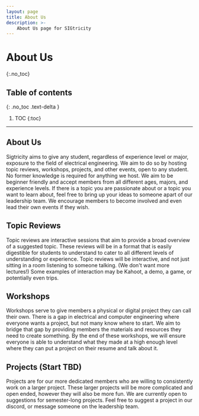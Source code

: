 ```yaml
---
layout: page
title: About Us
description: >-
    About Us page for SIGtricity
---
```


# About Us
{:.no_toc}

## Table of contents
{: .no_toc .text-delta }

1. TOC
{:toc}

---

## About Us

Sigtricity aims to give any student, regardless of experience level or major, exposure to the field of electrical engineering. We aim to do so by hosting topic reviews, workshops, projects, and other events, open to any student. No former knowledge is required for anything we host. We aim to be beginner friendly and accept members from all different ages, majors, and experience levels. If there is a topic you are passionate about or a topic you want to learn about, feel free to bring up your ideas to someone apart of our leadership team. We encourage members to become involved and even lead their own events if they wish. 

## Topic Reviews

Topic reviews are interactive sessions that aim to provide a broad overview of a suggested topic. These reviews will be in a format that is easily digestible for students to understand to cater to all different levels of understanding or experience. Topic reviews will be interactive, and not just sitting in a room listening to someone talking. (We don't want more lectures!) Some examples of interaction may be Kahoot, a demo, a game, or potentially even trips.

## Workshops

Workshops serve to give members a physical or digital project they can call their own. There is a gap in electrical and computer engineering where everyone wants a project, but not many know where to start. We aim to bridge that gap by providing members the materials and resources they need to create something. By the end of these workshops, we will ensure everyone is able to understand what they made at a high enough level where they can put a project on their resume and talk about it.

## Projects (Start TBD)

Projects are for our more dedicated members who are willing to consistently work on a larger project. These larger projects will be more complicated and open ended, however they will also be more fun. We are currently open to suggestions for semester-long projects. Feel free to suggest a project in our discord, or message someone on the leadership team.
